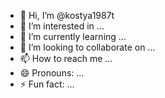 - 👋 Hi, I’m @kostya1987t
- 👀 I’m interested in ...
- 🌱 I’m currently learning ...
- 💞️ I’m looking to collaborate on ...
- 📫 How to reach me ...
- 😄 Pronouns: ...
- ⚡ Fun fact: ...

<!---
kostya1987t/kostya1987t is a ✨ special ✨ repository because its `README.md` (this file) appears on your GitHub profile.
You can click the Preview link to take a look at your changes.
--->
